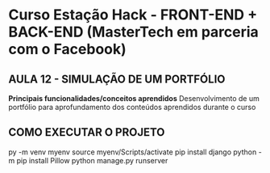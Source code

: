 
# Curso Estação Hack - FRONT-END + BACK-END (MasterTech em parceria com o Facebook)


## AULA 12 - SIMULAÇÃO DE UM PORTFÓLIO 

**Principais funcionalidades/conceitos aprendidos**
Desenvolvimento de um portfólio para aprofundamento dos conteúdos aprendidos durante o curso


## COMO EXECUTAR O PROJETO

py -m venv myenv
source myenv/Scripts/activate
pip install django
python -m pip install Pillow
python manage.py runserver
